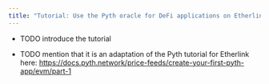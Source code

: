 ```yaml
---
title: "Tutorial: Use the Pyth oracle for DeFi applications on Etherlink"
---
```


- TODO introduce the tutorial

- TODO mention that it is an adaptation of the Pyth tutorial for Etherlink here:
https://docs.pyth.network/price-feeds/create-your-first-pyth-app/evm/part-1